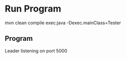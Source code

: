 # Run Program

mvn clean compile exec:java -Dexec.mainClass=Tester

## Program

Leader listening on port 5000
